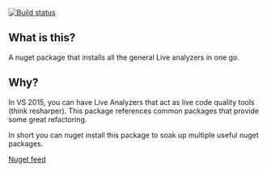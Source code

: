 [![Build status](https://ci.appveyor.com/api/projects/status/5827ifadbkmw6l20?svg=true)](https://ci.appveyor.com/project/tparnell8/simpleanalyzer)

## What is this?

A nuget package that installs all the general Live analyzers in one go. 

## Why?

In VS 2015, you can have Live Analyzers that act as live code quality tools (think resharper). This package references common packages that provide some great refactoring. 

In short you can nuget install this package to soak up multiple useful nuget packages.

[Nuget feed](https://ci.appveyor.com/nuget/simpleanalyzer-if76d2ho94en)